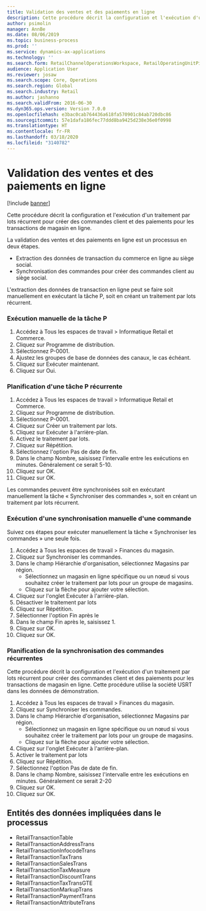 ```yaml
---
title: Validation des ventes et des paiements en ligne
description: Cette procédure décrit la configuration et l'exécution d'un traitement par lots récurrent pour créer des commandes client et des paiements pour les transactions de magasin en ligne.
author: psimolin
manager: AnnBe
ms.date: 08/06/2019
ms.topic: business-process
ms.prod: ''
ms.service: dynamics-ax-applications
ms.technology: ''
ms.search.form: RetailChannelOperationsWorkspace, RetailOperatingUnitPicker, SysRecurrence
audience: Application User
ms.reviewer: josaw
ms.search.scope: Core, Operations
ms.search.region: Global
ms.search.industry: Retail
ms.author: jashanno
ms.search.validFrom: 2016-06-30
ms.dyn365.ops.version: Version 7.0.0
ms.openlocfilehash: e3bac0cab764436a618fa570901c84ab720dbc86
ms.sourcegitcommit: 57e1dafa186fec77ddd8ba9425d238e36e0f0998
ms.translationtype: HT
ms.contentlocale: fr-FR
ms.lasthandoff: 03/18/2020
ms.locfileid: "3140782"
---
```

# <a name="posting-of-online-sales-and-payments"></a>Validation des ventes et des paiements en ligne

[!include [banner](../includes/banner.md)]

Cette procédure décrit la configuration et l'exécution d'un traitement par lots récurrent pour créer des commandes client et des paiements pour les transactions de magasin en ligne.

La validation des ventes et des paiements en ligne est un processus en deux étapes.

- Extraction des données de transaction du commerce en ligne au siège social.
- Synchronisation des commandes pour créer des commandes client au siège social.

L'extraction des données de transaction en ligne peut se faire soit manuellement en exécutant la tâche P, soit en créant un traitement par lots récurrent.

### <a name="manually-running-the-p-job"></a>Exécution manuelle de la tâche P

1. Accédez à Tous les espaces de travail > Informatique Retail et Commerce.
2. Cliquez sur Programme de distribution.
3. Sélectionnez P-0001.
4. Ajustez les groupes de base de données des canaux, le cas échéant.
5. Cliquez sur Exécuter maintenant.
6. Cliquez sur Oui.

### <a name="scheduling-a-recurring-p-job"></a>Planification d'une tâche P récurrente

1. Accédez à Tous les espaces de travail > Informatique Retail et Commerce.
2. Cliquez sur Programme de distribution.
3. Sélectionnez P-0001.
4. Cliquez sur Créer un traitement par lots.
5. Cliquez sur Exécuter à l'arrière-plan.
5. Activez le traitement par lots.
6. Cliquez sur Répétition.
7. Sélectionnez l'option Pas de date de fin.
8. Dans le champ Nombre, saisissez l'intervalle entre les exécutions en minutes. Généralement ce serait 5-10.
9. Cliquez sur OK.
10. Cliquez sur OK.

Les commandes peuvent être synchronisées soit en exécutant manuellement la tâche « Synchroniser des commandes », soit en créant un traitement par lots récurrent.

### <a name="manually-running-order-synchronization"></a>Exécution d'une synchronisation manuelle d'une commande 

Suivez ces étapes pour exécuter manuellement la tâche « Synchroniser les commandes » une seule fois.

1. Accédez à Tous les espaces de travail > Finances du magasin.
2. Cliquez sur Synchroniser les commandes.
3. Dans le champ Hiérarchie d'organisation, sélectionnez Magasins par région.
    * Sélectionnez un magasin en ligne spécifique ou un nœud si vous souhaitez créer le traitement par lots pour un groupe de magasins.  
    * Cliquez sur la flèche pour ajouter votre sélection.  
4. Cliquez sur l'onglet Exécuter à l'arrière-plan.
5. Désactiver le traitement par lots
6. Cliquez sur Répétition.
7. Sélectionner l'option Fin après le
8. Dans le champ Fin après le, saisissez 1.
9. Cliquez sur OK.
10. Cliquez sur OK.

### <a name="scheduling-recurring-order-synchronization"></a>Planification de la synchronisation des commandes récurrentes

Cette procédure décrit la configuration et l'exécution d'un traitement par lots récurrent pour créer des commandes client et des paiements pour les transactions de magasin en ligne. Cette procédure utilise la société USRT dans les données de démonstration.

1. Accédez à Tous les espaces de travail > Finances du magasin.
2. Cliquez sur Synchroniser les commandes.
3. Dans le champ Hiérarchie d'organisation, sélectionnez Magasins par région.
    * Sélectionnez un magasin en ligne spécifique ou un nœud si vous souhaitez créer le traitement par lots pour un groupe de magasins.  
    * Cliquez sur la flèche pour ajouter votre sélection.  
4. Cliquez sur l'onglet Exécuter à l'arrière-plan.
5. Activer le traitement par lots
6. Cliquez sur Répétition.
7. Sélectionnez l'option Pas de date de fin.
8. Dans le champ Nombre, saisissez l'intervalle entre les exécutions en minutes. Généralement ce serait 2-20
9. Cliquez sur OK.
10. Cliquez sur OK.

## <a name="data-entities-involved-in-the-process"></a>Entités des données impliquées dans le processus

- RetailTransactionTable
- RetailTransactionAddressTrans
- RetailTransactionInfocodeTrans
- RetailTransactionTaxTrans
- RetailTransactionSalesTrans
- RetailTransactionTaxMeasure
- RetailTransactionDiscountTrans
- RetailTransactionTaxTransGTE
- RetailTransactionMarkupTrans
- RetailTransactionPaymentTrans
- RetailTransactionAttributeTrans
